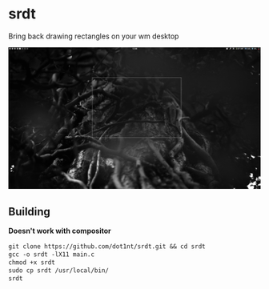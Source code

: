 # srdt
Bring back drawing rectangles on your wm desktop

![Image](https://github.com/dot1nt/srdt/blob/main/assets/img.png)

## Building
**Doesn't work with compositor**
```
git clone https://github.com/dot1nt/srdt.git && cd srdt
gcc -o srdt -lX11 main.c
chmod +x srdt
sudo cp srdt /usr/local/bin/
srdt
```
